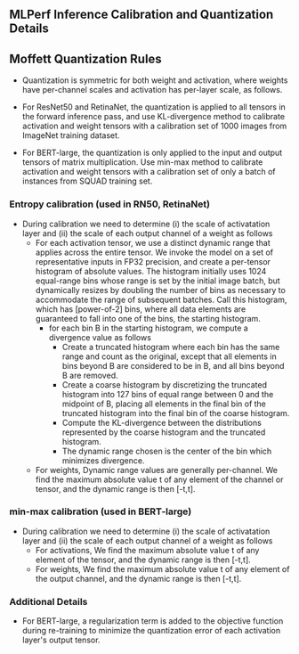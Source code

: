 MLPerf Inference Calibration and Quantization Details
---

## Moffett Quantization Rules

- Quantization is symmetric for both weight and activation, where weights have per-channel scales and activation has per-layer scale, as follows. 

- For ResNet50 and RetinaNet, the quantization is applied to all tensors in the forward inference pass, and use KL-divergence method to calibrate activation and weight tensors with a calibration set of 1000 images from ImageNet training dataset. 

- For BERT-large, the quantization is only applied to the input and output tensors of matrix multiplication. Use min-max method to calibrate activation and weight tensors with a calibration set of only a batch of instances from SQUAD training set.

### Entropy calibration (used in RN50, RetinaNet)



- During calibration we need to determine (i) the scale of activatation layer and (ii) the scale of each output channel of a weight as follows 
	- For each activation tensor, we use a distinct dynamic range that applies across the entire tensor. We invoke the model on a set of representative inputs in FP32 precision, and create a per-tensor histogram of absolute values. The histogram initially uses 1024 equal-range bins whose range is set by the initial image batch, but dynamically resizes by doubling the number of bins as necessary to accommodate the range of subsequent batches. Call this histogram, which has [power-of-2] bins, where all data elements are guaranteed to fall into one of the bins, the starting histogram.
		- for each bin B in the starting histogram, we compute a divergence value as follows
			- Create a truncated histogram where each bin has the same range and count as the original, except that all elements in bins beyond B are considered to be in B, and all bins beyond B are removed.
			- Create a coarse histogram by discretizing the truncated histogram into 127 bins of equal range between 0 and the midpoint of B, placing all elements in the final bin of the truncated histogram into the final bin of the coarse histogram.
			- Compute the KL-divergence between the distributions represented by the coarse histogram and the truncated histogram.
			- The dynamic range chosen is the center of the bin which minimizes divergence.
	- For weights, Dynamic range values are generally per-channel. We find the maximum absolute value t of any element of the channel or tensor, and the dynamic range is then [-t,t].

### min-max calibration (used in BERT-large)  

- During calibration we need to determine (i) the scale of activatation layer and (ii) the scale of each output channel of a weight as follows
	- For activations, We find the maximum absolute value t of any element of the tensor, and the dynamic range is then [-t,t].
	- For weights,  We find the maximum absolute value t of any element of the output channel, and the dynamic range is then [-t,t].

### Additional Details

- For BERT-large, a regularization term is added to the objective function during re-training to minimize the quantization error of each activation layer's output tensor.